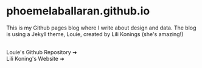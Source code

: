 # phoemelaballaran.github.io

This is my Github pages blog where I write about design and data.
The blog is using a Jekyll theme, Louie, created by Lili Konings (she's amazing!)

<br><a href="https://github.com/lilykonings/louie" target="_blank" style="text-decoration: none;">Louie's Github Repository ➜</a>
<br><a href="https://lilykonin.gs" target="_blank" style="text-decoration: none;">Lili Koning's Website ➜</a>
